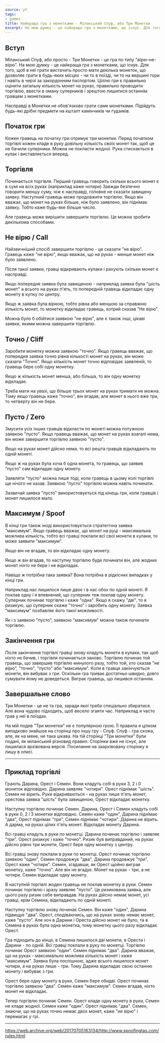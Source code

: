 ```yaml
---
source: yt
tags:
- games
title: Найкраща гра з монетками - Міланський Спуф, або Три Монетки
excerpt: На мою думку - це найкраща гра з монетками, що існує. Для того, щоб в неї грати вистачить просто мати декілька монеток, що дозволяє грати в будь-яких місцях - чи то в поїзді, чи то на вершині гори і навіть в черзі за закордонним паспортом. Ціллю гри є правильно оцінити загальну кількість монет на руках, правильно проводити торгівлю, ввести в оману суперників і зрештою лишитися останнім гравцем з монетками.
---
```

## Вступ

Міланський Спуф, або просто - Три Монетки - це гра по типу "вірю-не-вірю".
На мою думку - це найкраща гра з монетками, що існує.
Для того, щоб в неї грати вистачить просто мати декілька монеток, що дозволяє грати в будь-яких місцях - чи то в поїзді, чи то на вершині гори і навіть в черзі за закордонним паспортом.
Ціллю гри є правильно оцінити загальну кількість монет на руках, правильно проводити торгівлю, ввести в оману суперників і зрештою лишитися останнім гравцем з монетками.

Насправді в Монетки не обов'язково грати саме монетками.
Підійдуть будь-які дрібні предмети на кшталт камінчиків чи ґудзиків.

## Початок гри

Кожен гравець на початку гри отримує три монетки.
Перед початком торгівлі кожен кладе в руку довільну кількість своїх монет так, щоб це не бачили суперники. 
Можна не покласти жодної. 
Рука стискається в кулак і виставляється вперед.

[//]: # (кладуть в руки 3, 2 і 0)

## Торгівля 

[//]: # (торгівля С4-М6-Д!)
[//]: # (тут і далі, перші знаки - це торгівля С4-М6-Д! -> після стрілочки реальна кількість на руках = після дорівнює кінцева ситуація)

Починається торгівля.
Перший гравець говорить скільки всього монет є в сумі на всіх руках (наприклад каже чотири)
Завжди безпечно говорити меншу суму, ніж є насправді, головне не сказати завищену заявку.
Наступний гравець може продовжити торгівлю. 
Якщо він вважає, що монет на руках більше, ніж було заявлено, він піднімає заявку. 
Тобто каже будь-яке більше число. 

Але гравець може вирішити завершити торгівлю. Це можна зробити декількома способами.

## Не вірю / Call

Найзвичніший спосіб завершити торгівлю - це сказати "не вірю".
Гравець каже "не вірю", якщо вважає, що на руках - менше монет ніж було заявлено.

Після такої заявки, гравці відкривають кулаки і рахують скільки монет є насправді.

Якщо попередня заявка була завищеною - наприклад заявка була "шість монет" а всього на руках п'ять, то попередній гравець відкладає одну монету в купку по центру.

[//]: # (торгівля Д4-М6{-}-С! -> Д2,М2,С0 = С3, М2, Д3)

Якщо ж заявка була вірною, тобто рівна або меншою за справжню кількість монет, то монетку відкладає гравець, котрий сказав "Не вірю".

[//]: # (торгівля С1-Д2-М3-С4-Д!{-} - відкладає гравець з пустою рукою -> Д0,М2,С3 = С3, М2, Д2)

Можна було б обійтися заявкою "не вірю", але є також інші, цікаві заявки, якими можна завершити торгівлю.

## Точно / Cliff

Заробити монетку можна заявкою "точно".
Якщо гравець вважає, що попередня заявка точно рівна кількості монет на руках, він може сказати "Точно".
Якщо кількість монет точно відповідає заявленій, то гравець бере собі одну монетку.  

[//]: # (торгівля Д3-М={+} -> Д1, М1, С1  = С3, М3, Д2)

Якщо ж кількість монет менша, або більша, то він одну монетку відкладає.

[//]: # (торгівля М1-С2-Д3-М4-С={-} -> Д1, М1, С1 = С2, М3, Д2)

Треба мати на увазі, що більше трьох монет на руках тримати не можна.
Тому якщо гравець каже "точно", він вгадав, але монет в нього вже три, то четверту він не бере.

## Пусто / Zero

Змусити усіх інших гравців відкласти по монеті можна потужною заявкою "пусто".
Якщо гравець вважає, що монет на руках взагалі нема, він може завершити торгівлю заявкою "пусто".

Якщо на руках монет дійсно нема, то всі решта гравців відкладають по одній монеті.
    
[//]: # (торгівля Д1{-}-М2{-}-С0 -> Д0,М0,С0 = С2, М2, Д1)

Якщо ж на руках була хоча б одна монета, то гравець, що заявив "пусто" сам відкладає одну монету.

[//]: # (торгівля С1-Д2-M0{-} -> 1,0,0 = С2, М1, Д1)

Заявляти "пусто" можна лише тоді, коли гравець в цьому колі торгівлі ще нічого не казав.
Заявкою "пусто" торгівлю можна навіть починати.

Зазвичай заявка "пусто" використовується під кінець гри, коли гравців і монет лишилося мало.

## Максимум / Spoof

В кінці гри також іноді використовується стратегічна заявка "максимум".
Якщо гравець вважає, що монет на руці - максимальна можлива кількість, тобто всі гравці поклали всі свої монети в кулаки, то може заявити "максимум".

Якщо він не вгадав, то він відкладає одну монету.

[//]: # (торгівля M1-С2-Дmax{-} -> 1,1,1 - показати, що в гравця С ще є монети = С2, М1, Д0-вибув)

Якщо ж він вгадав, то наступну торгівлю буде починати він, але жодних монет ніхто не бере і не відкладає.

[//]: # (торгівля М2-Сmax = М1, С2 -> 1, 2)

Навіщо ж потрібна така заявка? 
Вона потрібна в рідкісних випадках у кінці гри.

Наприклад нас лишилося лише двоє і в нас обох по одній монеті. 
Я поклав одну і я впевнений, що суперник теж поклав одну монету.
Суперник починає торгівлю і каже "одна".
Якщо я скажу "дві", то я ризикую, що суперник скаже "точно" і заробить одну монету. 
Заявка "максимум" позбавляє його такої можливості.

Як і з заявкою "пусто", заявкою "максимум" можна також починати торгівлю.

## Закінчення гри 

Після закінчення торгівлі гравці знову кладуть монети в кулаки, так щоб ніхто не бачив, і торгівля починається заново.
Торгівлю починає той гравець, що завершив торгівлю минулого разу, тобто той, хто сказав "не вірю", "точно", "пусто" або "максимум".
Коли в гравця закінчуються монети, він вибуває з гри.
Оскільки гра триває достатньо швидко, довго сумувати йому не доведеться.
Виграє гравець, що лишився останнім.

## Завершальне слово

Три Монетки - це не та гра, заради якої треба спеціально збиратися.
Але вона чудово підходить, щоб весело згаяти час.
Наприклад я часто грав у неї в поїздах.

На мій подив "Три монетки" не є популярною грою.
Її правила я цілком випадково знайшов на сторінці про іншу гру - Спуф. 
Спуф - гра схожа, але, як на мене, не така цікава.
На тій сторінці "Три монетки" були подані, як міланський різновид правил.
Сторінки вже не існує, але лишилася архівована версія.
Посилання на заархівовану сторінку я лишу в описі. 

---

## Приклад торгівлі

Грають Дарина, Орест і Семен. Вони кладуть собі в руки 3, 2 і 0 монеток відповідно. Дарина заявляє "чотири". Орест піднімає "шість". Семен не вірить. Руки відкриваються - на руках лише п'ять монет, орестова заявка "шість" була завищеною, Орест відкладає монетку.

Наступну торгівлю починає Семен. Дарина, Орест і Семен кладуть собі в руки 0, 2 і 3 монетки відповідно. Семен каже "один", Дарина піднімає "два", Орест піднімає "три", Семен піднімає "чотири". Дарина не вірить. А дарма, на руках цілих п'ять монет. Відкладає монету Дарина.

Всі гравці кладуть в руки по монетці. Дарина починає торгівлю і заявляє "три". Орест ризикує і каже "точно". Ризик був виправданий, на руках дійсно рівно три монети, Орест бере одну монетку з центру.

Всі гравці знову поклали в руки по монетці. Орест починає торгівлю заявкою "один", Семен продовжує "два", Дарина продовжує "три", Орест каже "чотири". Семен, згадавши, як Орест щойно виграв монетку, каже "точно". Але він не вгадує. Монет на руках - три, а не чотири. Семен відкладає одну монету.

В наступній торгівлі жоден гравець не поклав монетку в руки. Семен починає торгівлю і зразу заявляє "пусто". Це ризикована заявка, але цього разу ризик себе виправдав. На руках дійсно немає монет, усі гравці, крім Семена, відкладають по одній монеті.

Наступну торгівлю знову починає Семен. Він каже "один", Дарина підвищує "два". Орест, сподіваючись, що на руках знову немає монет, каже "пусто". Але хоч в Дарини і Ореста дійсно монет не було, та в Семена в руках була одна монетка, тому монетку цього разу відкладає Орест.

Гра підходить до кінця, в Семена лишилося дві монети, в Ореста і Дарини - по одній. Всі гравці поклали в руку по монетці. Торгівлю починає Орест заявкою "один". Семен піднімає "два". Дарина вважає, що на руках - максимально можлива кількість монет і каже "максимум". Заявка була поспішною, адже всього лишилося монет чотири, а на руках лише - три. Тому Дарина відкладає свою останню монету і вибуває з гри.

Орест бере одну монету в руки, Семен бере обидві. Орест починає торгівлю заявкою "два". Семен каже "максимум". Семен вгадав, ніхто монет не відкладає.

Тепер торгівлю починає Семен. Орест кладе одну монету в руки, Семен не кладе жодної. Семен каже "один". Орест піднімає "два". Семен, знаючи, що на руках точно немає двох монет, каже "не вірю" і перемагає у грі.

---

https://web.archive.org/web/20170705163134/http://www.spoofingtas.com/rules.html

